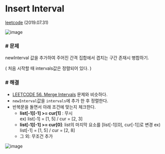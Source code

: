 # Insert Interval

[leetcode](https://leetcode.com/problems/insert-interval/) (2019.07.31)

![image](https://user-images.githubusercontent.com/40231980/62177835-63524580-b381-11e9-8857-eabe5718c73f.png)

### # 문제

newInterval 값을 추가하여 주어진 간격 집합에서 겹치는 구간 존재시 병합하기.

( 처음 시작할 때 intervals값은 정렬되어 있다. )

### # 해결

- [LEETCODE 56. Merge Intervals](https://github.com/Ji-yeonPark/TIL/tree/master/Python/algorithm/leetcode/56.%20Merge%20Intervals) 문제와 비슷하다.
- `newInterval`값을 `intervals`에 추가 한 후 정렬한다.
- 반복문을 돌면서 아래 조건에 맞는지 체크한다.
  - **list[-1][-1] >= cur[1]** : 무시 <br/>
    ex) list[-1] = [1, 5] / cur = [2, 3]
  - **list[-1][-1] >= cur[0]**: list의 마지막 요소를 [list[-1][0], cur[-1]]로 변경
    ex) list[-1] = [1, 5] / cur = [2, 8]
  - 그 외: 무조건 추가

![image](https://user-images.githubusercontent.com/40231980/62177847-6e0cda80-b381-11e9-8b16-491ed5007e7d.png)
